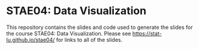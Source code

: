 
<!-- README.md is generated from README.Rmd. Please edit that file -->

# STAE04: Data Visualization

<!-- badges: start -->

<!-- badges: end -->

This repository contains the slides and code used to generate the slides
for the course STAE04: Data Visualization. Please see
<https://stat-lu.github.io/stae04/> for links to all of the slides.

